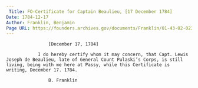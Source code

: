 ```yaml
---
 Title: FO-Certificate for Captain Beaulieu, [17 December 1784]
Date: 1784-12-17
Author: Franklin, Benjamin
Page URL: https://founders.archives.gov/documents/Franklin/01-43-02-0238
---
```


				
					[December 17, 1784]
				
				I do hereby certify whom it may concern, that Capt. Lewis Joseph de Beaulieu, late of General Count Pulaski’s Corps, is still living, being with me here at Passy, while this Certificate is writing, December 17. 1784.
				
					B. Franklin
				
			
